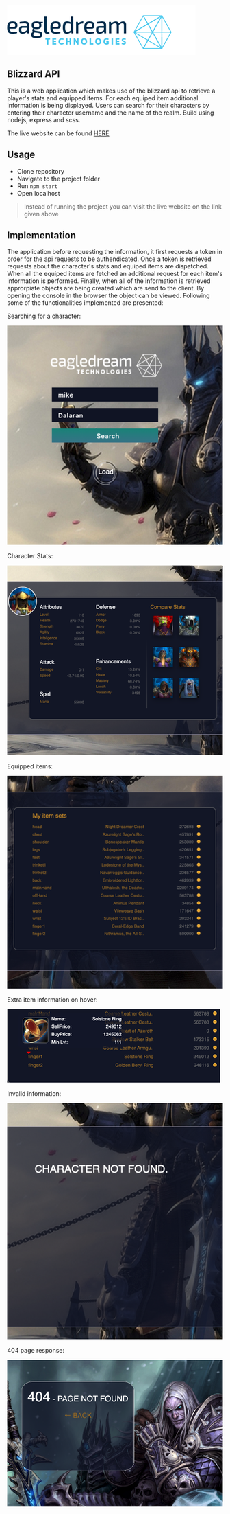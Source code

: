 ![alt text](public/Resources/logo_coloured.png)

## Blizzard API
This is a web application which makes use of the blizzard api to retrieve a player's stats and equipped items. For each equiped item additional information is being displayed. Users can search for their characters by entering their character username and the name of the realm.
Build using nodejs, express and scss.

The live website can be found [HERE](https://eagle-dreams-demo.herokuapp.com/)

## Usage
- Clone repository
- Navigate to the project folder
- Run `npm start `
- Open localhost

>Instead of running the project you can visit the live website on the link given above

## Implementation
The application before requesting the information, it first requests a token in order for the api requests to be authendicated. Once a token is retrieved requests about the character's stats and equiped items are dispatched. When all the equiped items are fetched an additional request for each item's information is performed. Finally, when all of the information is retrieved approrpiate objects are being created which are send to the client. By opening the console in the browser the object can be viewed. Following some of the functionalities implemented are presented:

Searching for a character:

![alt text](public/Resources/demoImages/form.png)

Character Stats:

![alt text](public/Resources/demoImages/stats.png)

Equipped items:

![alt text](public/Resources/demoImages/items.png)

Extra item information on hover:

![alt text](public/Resources/demoImages/item.png)

Invalid information:

![alt text](public/Resources/demoImages/invalid.png)

404 page response:

![alt text](public/Resources/demoImages/404.png)
